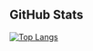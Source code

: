
## GitHub Stats

[![Top Langs](https://github-readme-stats.vercel.app/api?username=Nats-ji&count_private=true&show_icons=true&theme=algolia&hide_border=true&hide_title=true&hide=prs&disable_animations=true&cache_seconds=1800)](https://github.com/Nats-ji?tab=repositories)
